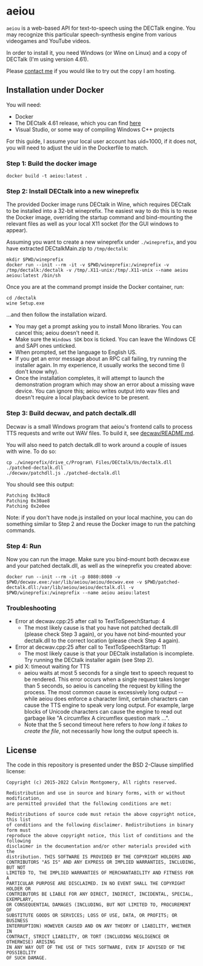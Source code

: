 aeiou
=====

`aeiou` is a web-based API for text-to-speech using the DECTalk engine.  You may
recognize this particular speech-synthesis engine from various videogames and
YouTube videos.

In order to install it, you need Windows (or Wine on Linux) and a copy of
DECTalk (I'm using version 4.61).

Please [contact me](mailto:cyzon@cyzon.us) if you would like to try out the copy
I am hosting.

## Installation under Docker

You will need:

  * Docker
  * The DECtalk 4.61 release, which you can find
    [here](http://theflameofhope.co/dectalkreader1/)
  * Visual Studio, or some way of compiling Windows C++ projects

For this guide, I assume your local user account has uid=1000, if it does not,
you will need to adjust the uid in the Dockerfile to match.

### Step 1: Build the docker image

    docker build -t aeiou:latest .

### Step 2: Install DECtalk into a new wineprefix

The provided Docker image runs DECtalk in Wine, which requires DECtalk to be
installed into a 32-bit wineprefix.  The easiest way to do this is to reuse the
Docker image, overriding the startup command and bind-mounting the relevant
files as well as your local X11 socket (for the GUI windows to appear).

Assuming you want to create a new wineprefix under `./wineprefix`, and
you have extracted DECtalkMain.zip to `/tmp/dectalk`:

    mkdir $PWD/wineprefix
    docker run --init --rm -it -v $PWD/wineprefix:/wineprefix -v /tmp/dectalk:/dectalk -v /tmp/.X11-unix:/tmp/.X11-unix --name aeiou aeiou:latest /bin/sh

Once you are at the command prompt inside the Docker container, run:

    cd /dectalk
    wine Setup.exe

...and then follow the installation wizard.

  * You may get a prompt asking you to install Mono libraries.  You can cancel
    this; aeiou doesn't need it.
  * Make sure the `Windows SDK` box is ticked.  You can leave the Windows CE and
    SAPI ones unticked.
  * When prompted, set the language to English US.
  * If you get an error message about an RPC call failing, try running the
    installer again.  In my experience, it usually works the second time (I
    don't know why).
  * Once the installation completes, it will attempt to launch the demonstration
    program which may show an error about a missing wave device.  You can ignore
    this; aeiou writes output into wav files and doesn't require a local
    playback device to be present.

### Step 3: Build decwav, and patch dectalk.dll

Decwav is a small Windows program that aeiou's frontend calls to process TTS
requests and write out WAV files.  To build it, see
[decwav/README.md](./decwav/README.md).

You will also need to patch dectalk.dll to work around a couple of issues with
wine.  To do so:

    cp ./wineprefix/drive_c/Program\ Files/DECtalk/Us/dectalk.dll ./patched-dectalk.dll
    ./decwav/patchdll.js ./patched-dectalk.dll

You should see this output:

    Patching 0x30ac8
    Patching 0x30ae8
    Patching 0x2e0ee

Note: if you don't have node.js installed on your local machine, you can do
something similar to Step 2 and reuse the Docker image to run the patching
commands.

### Step 4: Run

Now you can run the image.  Make sure you bind-mount both decwav.exe and your
patched dectalk.dll, as well as the wineprefix you created above:

    docker run --init --rm -it -p 8080:8080 -v $PWD/decwav.exe:/var/lib/aeiou/aeiou/decwav.exe -v $PWD/patched-dectalk.dll:/var/lib/aeiou/aeiou/dectalk.dll -v $PWD/wineprefix:/wineprefix --name aeiou aeiou:latest

### Troubleshooting

  * Error at decwav.cpp:25 after call to TextToSpeechStartup: 4
    - The most likely cause is that you have not patched dectalk.dll (please
      check Step 3 again), or you have not bind-mounted your dectalk.dll to the
      correct location (please check Step 4 again).
  * Error at decwav.cpp:25 after call to TextToSpeechStartup: 11
    - The most likely cause is that your DECtalk installation is incomplete.
      Try running the DECtalk installer again (see Step 2).
  * pid X: timeout waiting for TTS
    - aeiou waits at most 5 seconds for a single text to speech request to be
      rendered.  This error occurs when a single request takes longer than 5
      seconds, so aeiou is canceling the request by killing the process.  The
      most common cause is excessively long output -- while aeiou does enforce a
      character limit, certain characters can cause the TTS engine to speak very
      long output.  For example, large blocks of Unicode characters can cause
      the engine to read out garbage like "A circumflex A circumflex question
      mark ...".
    - Note that the 5 second timeout here refers to *how long it takes to create
      the file*, not necessarily how long the output speech is.

## License

The code in this repository is presented under the BSD 2-Clause
simplified license:

```
Copyright (c) 2015-2022 Calvin Montgomery, All rights reserved.

Redistribution and use in source and binary forms, with or without modification,
are permitted provided that the following conditions are met:

Redistributions of source code must retain the above copyright notice, this list
of conditions and the following disclaimer. Redistributions in binary form must
reproduce the above copyright notice, this list of conditions and the following
disclaimer in the documentation and/or other materials provided with the
distribution. THIS SOFTWARE IS PROVIDED BY THE COPYRIGHT HOLDERS AND
CONTRIBUTORS "AS IS" AND ANY EXPRESS OR IMPLIED WARRANTIES, INCLUDING, BUT NOT
LIMITED TO, THE IMPLIED WARRANTIES OF MERCHANTABILITY AND FITNESS FOR A
PARTICULAR PURPOSE ARE DISCLAIMED. IN NO EVENT SHALL THE COPYRIGHT HOLDER OR
CONTRIBUTORS BE LIABLE FOR ANY DIRECT, INDIRECT, INCIDENTAL, SPECIAL, EXEMPLARY,
OR CONSEQUENTIAL DAMAGES (INCLUDING, BUT NOT LIMITED TO, PROCUREMENT OF
SUBSTITUTE GOODS OR SERVICES; LOSS OF USE, DATA, OR PROFITS; OR BUSINESS
INTERRUPTION) HOWEVER CAUSED AND ON ANY THEORY OF LIABILITY, WHETHER IN
CONTRACT, STRICT LIABILITY, OR TORT (INCLUDING NEGLIGENCE OR OTHERWISE) ARISING
IN ANY WAY OUT OF THE USE OF THIS SOFTWARE, EVEN IF ADVISED OF THE POSSIBILITY
OF SUCH DAMAGE.
```
